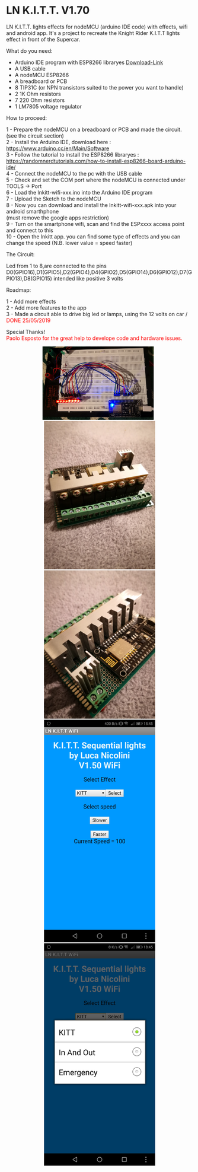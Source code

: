 # LN K.I.T.T. V1.70 <br>
LN K.I.T.T. lights effects for nodeMCU (arduino IDE code) with effects, wifi and android app.
It's a project to recreate the Knight Rider K.I.T.T lights effect in front of the Supercar.

What do you need:<br>

- Arduino IDE program with ESP8266 libraryes   <a href="https://www.arduino.cc/en/Main/Software">Download-Link</a><br>
- A USB cable<br>
- A nodeMCU ESP8266<br>
- A breadboard or PCB<br>
- 8 TIP31C (or NPN transistors suited to the power you want to handle)<br>
- 2 1K Ohm resistors<br>
- 7 220 Ohm resistors<br>
- 1 LM7805 voltage regulator<br>

How to proceed:<br>

1 - Prepare the nodeMCU on a breadboard or PCB and made the circuit. (see the circuit section)<br>
2 - Install the Arduino IDE, download here : https://www.arduino.cc/en/Main/Software <br>
3 - Follow the tutorial to install the ESP8266 libraryes : https://randomnerdtutorials.com/how-to-install-esp8266-board-arduino-ide/<br>
4 - Connect the nodeMCU to the pc with the USB cable <br>
5 - Check and set the COM port where the nodeMCU is connected under TOOLS -> Port <br>
6 - Load the lnkitt-wifi-xxx.ino into the Arduino IDE program <br>
7 - Upload the Sketch to the nodeMCU <br>
8 - Now you can download and install the lnkitt-wifi-xxx.apk into your android smarthphone<br> (must remove the google apps restriction)<br>
9 - Turn on the smartphone wifi, scan and find the ESPxxxx access point and connect to this<br>
10 - Open the lnkitt app. you can find some type of effects and you can change the speed (N.B. lower value = speed faster)<br>

The Circuit:<br>

Led from 1 to 8,are connected to the pins D0(GPIO16),D1(GPIO5),D2(GPIO4),D4(GPIO2),D5(GPIO14),D6(GPIO12),D7(GPIO13),D8(GPIO15) intended like positive 3 volts <br>

Roadmap:

1 - Add more effects <br>
2 - Add more features to the app <br>
3 - Made a circuit able to drive big led or lamps, using the 12 volts on car /  <font color="red">DONE 25/05/2019</font><br>

Special Thanks! <br>
<font color="red">Paolo Esposto for the great help to develope code and hardware issues.</font><br>
<p align="center">
  <img src="https://github.com/lukaniko/lnkitt/blob/master/breadboard-1.jpg" width="300" alt="">
  <img src="https://github.com/lukaniko/lnkitt/blob/master/step1.jpg" width="300" alt="">
  <img src="https://github.com/lukaniko/lnkitt/blob/master/step2.jpg" width="300" alt="">
  <img src="https://github.com/lukaniko/lnkitt/blob/master/step3.jpg" width="300" alt="">
  <img src="https://github.com/lukaniko/lnkitt/blob/master/step4.jpg" width="300" alt="">
  <img src="https://github.com/lukaniko/lnkitt/blob/master/Android-APP-Screenshot-1.jpg" width="300" title="">
  <img src="https://github.com/lukaniko/lnkitt/blob/master/Android-APP-Screenshot-2.jpg" width="300" alt="">
  <br>
</p>
